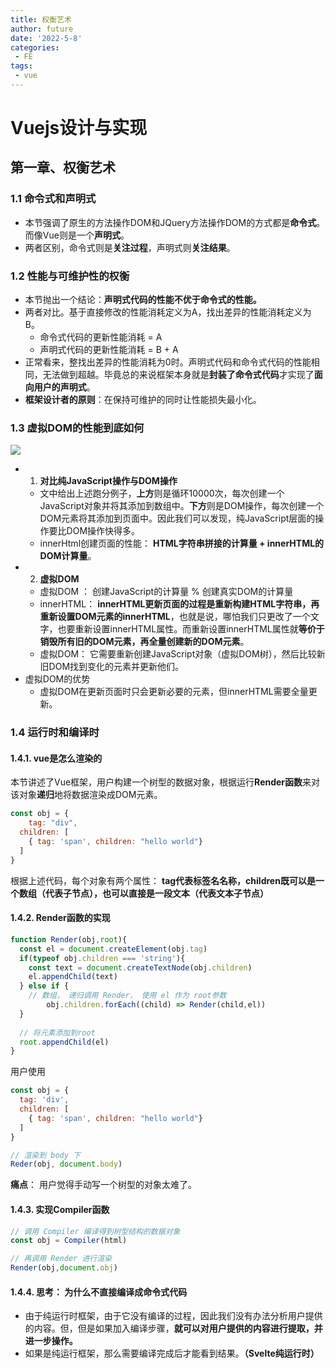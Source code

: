 ```yaml
---
title: 权衡艺术
author: future
date: '2022-5-8'
categories:
 - FE
tags:
 - vue
---
```


# Vuejs设计与实现

## 第一章、权衡艺术

### 1.1 命令式和声明式

- 本节强调了原生的方法操作DOM和JQuery方法操作DOM的方式都是**命令式**。而像Vue则是一个**声明式**。
- 两者区别，命令式则是**关注过程**，声明式则**关注结果**。

### 1.2 性能与可维护性的权衡

-  本节抛出一个结论：**声明式代码的性能不优于命令式的性能。** 
-  两者对比。基于直接修改的性能消耗定义为A，找出差异的性能消耗定义为B。 
   - 命令式代码的更新性能消耗 = A
   - 声明式代码的更新性能消耗 = B + A
-  正常看来，整找出差异的性能消耗为0时。声明式代码和命令式代码的性能相同，无法做到超越。毕竟总的来说框架本身就是**封装了命令式代码**才实现了**面向用户的声明式**。 
-  **框架设计者的原则**：在保持可维护的同时让性能损失最小化。 

### 1.3 虚拟DOM的性能到底如何

![](http://imgsbed-1301560453.cossh.myqcloud.com/blog/202203181402773.png#crop=0&crop=0&crop=1&crop=1&id=nvPL1&originHeight=220&originWidth=519&originalType=binary&ratio=1&rotation=0&showTitle=false&status=done&style=none&title=)

-  
   1. **对比纯JavaScript操作与DOM操作**
   - 文中给出上述跑分例子，**上方**则是循环10000次，每次创建一个JavaScript对象并将其添加到数组中。**下方**则是DOM操作，每次创建一个DOM元素将其添加到页面中。因此我们可以发现，纯JavaScript层面的操作要比DOM操作快得多。
   - innerHtml创建页面的性能： **HTML字符串拼接的计算量 + innerHTML的DOM计算量**。
-  
   2. **虚拟DOM**
   - 虚拟DOM ： 创建JavaScript的计算量 % 创建真实DOM的计算量
   - innerHTML： **innerHTML更新页面的过程是重新构建HTML字符串，再重新设置DOM元素的innerHTML**，也就是说，哪怕我们只更改了一个文字，也要重新设置innerHTML属性。而重新设置innerHTML属性就**等价于 销毁所有旧的DOM元素，再全量创建新的DOM元素**。
   - 虚拟DOM： 它需要重新创建JavaScript对象（虚拟DOM树），然后比较新旧DOM找到变化的元素并更新他们。
-  虚拟DOM的优势 
   - 虚拟DOM在更新页面时只会更新必要的元素，但innerHTML需要全量更新。

### 1.4 运行时和编译时

#### 1.4.1. vue是怎么渲染的

本节讲述了Vue框架，用户构建一个树型的数据对象，根据运行**Render函数**来对该对象**递归**地将数据渲染成DOM元素。

```javascript
const obj = {
	tag: "div",
  children: [
    { tag: 'span', children: "hello world"}
  ]
}
```

根据上述代码，每个对象有两个属性： **tag代表标签名名称，children既可以是一个数组（代表子节点），也可以直接是一段文本（代表文本子节点）**

#### 1.4.2. Render函数的实现

```javascript
function Render(obj,root){
  const el = document.createElement(obj.tag)
  if(typeof obj.children === 'string'){
    const text = document.createTextNode(obj.children)
    el.appendChild(text)
  } else if {
    // 数组， 递归调用 Render， 使用 el 作为 root参数
		obj.children.forEach((child) => Render(child,el))
  }
  
  // 将元素添加到root
  root.appendChild(el)
}
```

用户使用

```javascript
const obj = {
  tag: 'div',
  children: [
    { tag: 'span', children: "hello world"}
  ]
}

// 渲染到 body 下
Reder(obj, document.body)
```

**痛点**： 用户觉得手动写一个树型的对象太难了。

#### 1.4.3. 实现Compiler函数

```javascript
// 调用 Compiler 编译得到树型结构的数据对象
const obj = Compiler(html)

// 再调用 Render 进行渲染
Render(obj,document.obj)
```

#### 1.4.4. 思考： 为什么不直接编译成命令式代码

- 由于纯运行时框架，由于它没有编译的过程，因此我们没有办法分析用户提供的内容。但，但是如果加入编译步骤，**就可以对用户提供的内容进行提取，并进一步操作。**
- 如果是纯运行框架，那么需要编译完成后才能看到结果。**（Svelte纯运行时）**
